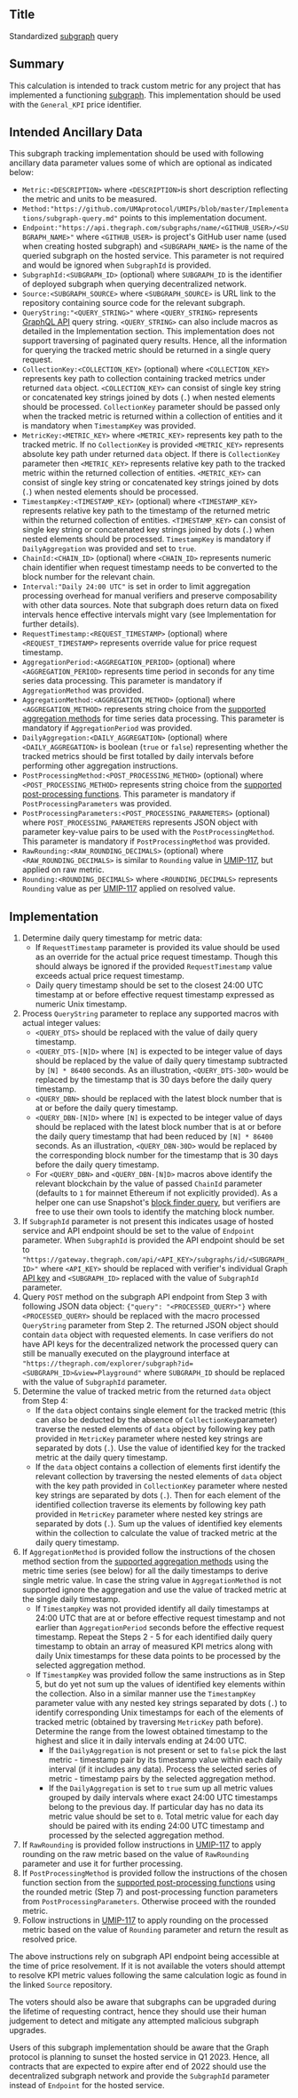 ## Title

Standardized [subgraph](https://thegraph.com/) query

## Summary

This calculation is intended to track custom metric for any project that has implemented a functioning [subgraph](https://thegraph.com/docs/en/developing/creating-a-subgraph/). This implementation should be used with the `General_KPI` price identifier.

## Intended Ancillary Data

This subgraph tracking implementation should be used with following ancillary data parameter values some of which are optional as indicated below:

- `Metric:<DESCRIPTION>` where `<DESCRIPTION>`is short description reflecting the metric and units to be measured.
- `Method:"https://github.com/UMAprotocol/UMIPs/blob/master/Implementations/subgraph-query.md"` points to this implementation document.
- `Endpoint:"https://api.thegraph.com/subgraphs/name/<GITHUB_USER>/<SUBGRAPH_NAME>"` where `<GITHUB_USER>` is project's GitHub user name (used when creating hosted subgraph) and `<SUBGRAPH_NAME>` is the name of the queried subgraph on the hosted service. This parameter is not required and would be ignored when `SubgraphId` is provided.
- `SubgraphId:<SUBGRAPH_ID>` (optional) where `SUBGRAPH_ID` is the identifier of deployed subgraph when querying decentralized network.
- `Source:<SUBGRAPH_SOURCE>` where `<SUBGRAPH_SOURCE>` is URL link to the repository containing source code for the relevant subgraph.
- `QueryString:"<QUERY_STRING>"` where `<QUERY_STRING>` represents [GraphQL API](https://thegraph.com/docs/en/querying/graphql-api/) query string. `<QUERY_STRING>` can also include macros as detailed in the Implementation section. This implementation does not support traversing of paginated query results. Hence, all the information for querying the tracked metric should be returned in a single query request.
- `CollectionKey:<COLLECTION_KEY>` (optional) where `<COLLECTION_KEY>` represents key path to collection containing tracked metrics under returned `data` object. `<COLLECTION_KEY>` can consist of single key string or concatenated key strings joined by dots (`.`) when nested elements should be processed. `CollectionKey` parameter should be passed only when the tracked metric is returned within a collection of entities and it is mandatory when `TimestampKey` was provided.
- `MetricKey:<METRIC_KEY>` where `<METRIC_KEY>` represents key path to the tracked metric. If no `CollectionKey` is provided `<METRIC_KEY>` represents absolute key path under returned `data` object. If there is `CollectionKey` parameter then `<METRIC_KEY>` represents relative key path to the tracked metric within the returned collection of entities. `<METRIC_KEY>` can consist of single key string or concatenated key strings joined by dots (`.`) when nested elements should be processed.
- `TimestampKey:<TIMESTAMP_KEY>` (optional) where `<TIMESTAMP_KEY>` represents relative key path to the timestamp of the returned metric within the returned collection of entities. `<TIMESTAMP_KEY>` can consist of single key string or concatenated key strings joined by dots (`.`) when nested elements should be processed. `TimestampKey` is mandatory if `DailyAggregation` was provided and set to `true`.
- `ChainId:<CHAIN_ID>` (optional) where `<CHAIN_ID>` represents numeric chain identifier when request timestamp needs to be converted to the block number for the relevant chain.
- `Interval:"Daily 24:00 UTC"` is set in order to limit aggregation processing overhead for manual verifiers and preserve composability with other data sources. Note that subgraph does return data on fixed intervals hence effective intervals might vary (see Implementation for further details).
- `RequestTimestamp:<REQUEST_TIMESTAMP>` (optional) where  `<REQUEST_TIMESTAMP>` represents override value for price request timestamp.
- `AggregationPeriod:<AGGREGATION_PERIOD>` (optional) where `<AGGREGATION_PERIOD>` represents time period in seconds for any time series data processing. This parameter is mandatory if `AggregationMethod` was provided.
- `AggregationMethod:<AGGREGATION_METHOD>` (optional) where `<AGGREGATION_METHOD>` represents string choice from the [supported aggregation methods](https://github.com/UMAprotocol/UMIPs/blob/master/Implementations/aggregation-methods.md) for time series data processing. This parameter is mandatory if `AggregationPeriod` was provided.
- `DailyAggregation:<DAILY_AGGREGATION>` (optional) where `<DAILY_AGGREGATION>` is boolean (`true` or `false`) representing whether the tracked metrics should be first totalled by daily intervals before performing other aggregation instructions.
- `PostProcessingMethod:<POST_PROCESSING_METHOD>` (optional) where `<POST_PROCESSING_METHOD>` represents string choice from the [supported post-processing functions](https://github.com/UMAprotocol/UMIPs/blob/master/Implementations/post-processing-functions.md). This parameter is mandatory if `PostProcessingParameters` was provided.
- `PostProcessingParameters:<POST_PROCESSING_PARAMETERS>` (optional) where `POST_PROCESSING_PARAMETERS` represents JSON object with parameter key-value pairs to be used with the `PostProcessingMethod`. This parameter is mandatory if `PostProcessingMethod` was provided.
- `RawRounding:<RAW_ROUNDING_DECIMALS>` (optional) where `<RAW_ROUNDING_DECIMALS>` is similar to `Rounding` value in [UMIP-117](https://github.com/UMAprotocol/UMIPs/blob/master/UMIPs/umip-117.md), but applied on raw metric.
- `Rounding:<ROUNDING_DECIMALS>` where `<ROUNDING_DECIMALS>` represents `Rounding` value as per [UMIP-117](https://github.com/UMAprotocol/UMIPs/blob/master/UMIPs/umip-117.md) applied on resolved value.

## Implementation

1. Determine daily query timestamp for metric data:
    - If `RequestTimestamp` parameter is provided its value should be used as an override for the actual price request timestamp. Though this should always be ignored if the provided `RequestTimestamp` value exceeds actual price request timestamp.
    - Daily query timestamp should be set to the closest 24:00 UTC timestamp at or before effective request timestamp expressed as numeric Unix timestamp.
2. Process `QueryString` parameter to replace any supported macros with actual integer values:
    - `<QUERY_DTS>` should be replaced with the value of daily query timestamp.
    - `<QUERY_DTS-[N]D>` where `[N]` is expected to be integer value of days should be replaced by the value of daily query timestamp subtracted by `[N] * 86400` seconds. As an illustration, `<QUERY_DTS-30D>` would be replaced by the timestamp that is 30 days before the daily query timestamp.
    - `<QUERY_DBN>` should be replaced with the latest block number that is at or before the daily query timestamp.
    -  `<QUERY_DBN-[N]D>` where `[N]` is expected to be integer value of days should be replaced with the latest block number that is at or before the daily query timestamp that had been reduced by `[N] * 86400` seconds. As an illustration, `<QUERY_DBN-30D>` would be replaced by the corresponding block number for the timestamp that is 30 days before the daily query timestamp.
    - For `<QUERY_DBN>` and `<QUERY_DBN-[N]D>` macros above identify the relevant blockchain by the value of passed `ChainId` parameter (defaults to `1` for mainnet Ethereum if not explicitly provided). As a helper one can use Snapshot's [block finder query](https://blockfinder.snapshot.org), but verifiers are free to use their own tools to identify the matching block number.
3. If `SubgraphId` parameter is not present this indicates usage of hosted service and API endpoint should be set to the value of `Endpoint` parameter. When `SubgraphId` is provided the API endpoint should be set to `"https://gateway.thegraph.com/api/<API_KEY>/subgraphs/id/<SUBGRAPH_ID>"` where `<API_KEY>` should be replaced with verifier's individual Graph [API key](https://thegraph.com/docs/en/querying/managing-api-keys/) and `<SUBGRAPH_ID>` replaced with the value of `SubgraphId` parameter.
4. Query `POST` method on the subgraph API endpoint from Step 3 with following JSON data object: `{"query": "<PROCESSED_QUERY>"}` where `<PROCESSED_QUERY>` should be replaced with the macro processed `QueryString` parameter from Step 2. The returned JSON object should contain `data` object with requested elements. In case verifiers do not have API keys for the decentralized network the processed query can still be manually executed on the playground interface at `"https://thegraph.com/explorer/subgraph?id=<SUBGRAPH_ID>&view=Playground"` where `SUBGRAPH_ID` should be replaced with the value of `SubgraphId` parameter.
5. Determine the value of tracked metric from the returned `data` object from Step 4:
    - If the `data` object contains single element for the tracked metric (this can also be deducted by the absence of `CollectionKey`parameter) traverse the nested elements of `data` object by following key path provided in `MetricKey` parameter where nested key strings are separated by dots (`.`). Use the value of identified key for the tracked metric at the daily query timestamp.
    - If the `data` object contains a collection of elements first identify the relevant collection by traversing the nested elements of `data` object with the key path provided in `CollectionKey` parameter where nested key strings are separated by dots (`.`). Then for each element of the identified collection traverse its elements by following key path provided in `MetricKey` parameter where nested key strings are separated by dots (`.`). Sum up the values of identified key elements within the collection to calculate the value of tracked metric at the daily query timestamp.
6. If `AggregationMethod` is provided follow the instructions of the chosen method section from the [supported aggregation methods](https://github.com/UMAprotocol/UMIPs/blob/master/Implementations/aggregation-methods.md) using the metric time series (see below) for all the daily timestamps to derive single metric value. In case the string value in `AggregationMethod` is not supported ignore the aggregation and use the value of tracked metric at the single daily timestamp.
    - If `TimestampKey` was not provided identify all daily timestamps at 24:00 UTC that are at or before effective request timestamp and not earlier than `AggregationPeriod` seconds before the effective request timestamp. Repeat the Steps 2 - 5 for each identified daily query timestamp to obtain an array of measured KPI metrics along with daily Unix timestamps for these data points to be processed by the selected aggregation method.
    - If `TimestampKey` was provided follow the same instructions as in Step 5, but do yet not sum up the values of identified key elements within the collection. Also in a similar manner use the `TimestampKey` parameter value with any nested key strings separated by dots (`.`) to identify corresponding Unix timestamps for each of the elements of tracked metric (obtained by traversing `MetricKey` path before). Determine the range from the lowest obtained timestamp to the highest and slice it in daily intervals ending at 24:00 UTC.
        - If the `DailyAggregation` is not present or set to `false` pick the last metric - timestamp pair by its timestamp value within each daily interval (if it includes any data). Process the selected series of metric - timestamp pairs by the selected aggregation method.
        - If the `DailyAggregation` is set to `true` sum up all metric values grouped by daily intervals where exact 24:00 UTC timestamps belong to the previous day. If particular day has no data its metric value should be set to `0`. Total metric value for each day should be paired with its ending 24:00 UTC timestamp and processed by the selected aggregation method.
7. If `RawRounding` is provided follow instructions in [UMIP-117](https://github.com/UMAprotocol/UMIPs/blob/master/UMIPs/umip-117.md) to apply rounding on the raw metric based on the value of `RawRounding` parameter and use it for further processing.
8. If `PostProcessingMethod` is provided follow the instructions of the chosen function section from the [supported post-processing functions](https://github.com/UMAprotocol/UMIPs/blob/master/Implementations/post-processing-functions.md) using the rounded metric (Step 7) and post-processing function parameters from `PostProcessingParameters`. Otherwise proceed with the rounded metric.
9. Follow instructions in [UMIP-117](https://github.com/UMAprotocol/UMIPs/blob/master/UMIPs/umip-117.md) to apply rounding on the processed metric based on the value of `Rounding` parameter and return the result as resolved price.

The above instructions rely on subgraph API endpoint being accessible at the time of price resolvement. If it is not available the voters should attempt to resolve KPI metric values following the same calculation logic as found in the linked `Source` repository.

The voters should also be aware that subgraphs can be upgraded during the lifetime of requesting contract, hence they should use their human judgement to detect and mitigate any attempted malicious subgraph upgrades.

Users of this subgraph implementation should be aware that the Graph protocol is planning to sunset the hosted service in Q1 2023. Hence, all contracts that are expected to expire after end of 2022 should use the decentralized subgraph network and provide the `SubgraphId` parameter instead of `Endpoint` for the hosted service.